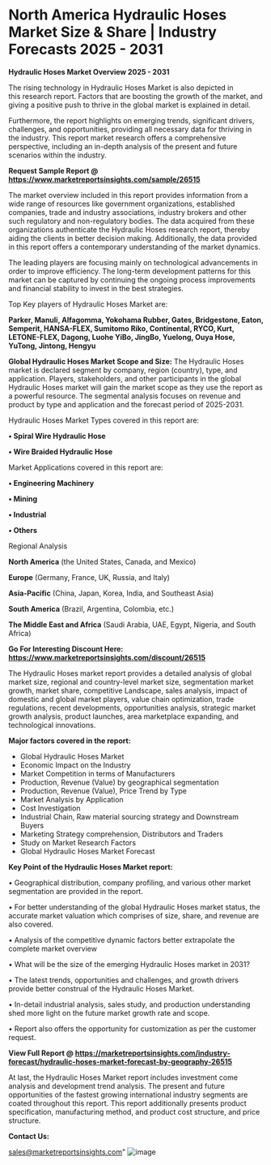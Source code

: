  # North America Hydraulic Hoses Market Size & Share | Industry Forecasts 2025 - 2031

<Strong> Hydraulic Hoses Market Overview 2025 - 2031</strong>

The rising technology in Hydraulic Hoses Market is also depicted in this research report. Factors that are boosting the growth of the market, and giving a positive push to thrive in the global market is explained in detail.

Furthermore, the report highlights on emerging trends, significant drivers, challenges, and opportunities, providing all necessary data for thriving in the industry. This report market research offers a comprehensive perspective, including an in-depth analysis of the present and future scenarios within the industry.

<strong>Request Sample Report @ <a href=https://www.marketreportsinsights.com/sample/26515>https://www.marketreportsinsights.com/sample/26515</a></strong>

The market overview included in this report provides information from a wide range of resources like government organizations, established companies, trade and industry associations, industry brokers and other such regulatory and non-regulatory bodies. The data acquired from these organizations authenticate the Hydraulic Hoses research report, thereby aiding the clients in better decision making. Additionally, the data provided in this report offers a contemporary understanding of the market dynamics.

The leading players are focusing mainly on technological advancements in order to improve efficiency. The long-term development patterns for this market can be captured by continuing the ongoing process improvements and financial stability to invest in the best strategies.

Top Key players of Hydraulic Hoses Market are:

<strong>Parker, Manuli, Alfagomma, Yokohama Rubber, Gates, Bridgestone, Eaton, Semperit, HANSA-FLEX, Sumitomo Riko, Continental, RYCO, Kurt, LETONE-FLEX, Dagong, Luohe YiBo, JingBo, Yuelong, Ouya Hose, YuTong, Jintong, Hengyu</strong>

<strong><b>Global Hydraulic Hoses Market Scope and Size:</b></strong>
The Hydraulic Hoses market is declared segment by company, region (country), type, and application. Players, stakeholders, and other participants in the global Hydraulic Hoses market will gain the market scope as they use the report as a powerful resource. The segmental analysis focuses on revenue and product by type and application and the forecast period of 2025-2031.

Hydraulic Hoses Market Types covered in this report are:

<strong>• Spiral Wire Hydraulic Hose

• Wire Braided Hydraulic Hose</strong>

Market Applications covered in this report are:

<strong>• Engineering Machinery

• Mining

• Industrial

• Others</strong> 

Regional Analysis

<strong>North America</strong> (the United States, Canada, and Mexico)

<strong>Europe</strong> (Germany, France, UK, Russia, and Italy)

<strong>Asia-Pacific</strong> (China, Japan, Korea, India, and Southeast Asia)

<strong>South America</strong> (Brazil, Argentina, Colombia, etc.)

<strong>The Middle East and Africa</strong> (Saudi Arabia, UAE, Egypt, Nigeria, and South Africa)

<strong>Go For Interesting Discount Here: <a href=https://www.marketreportsinsights.com/discount/26515>https://www.marketreportsinsights.com/discount/26515</a></strong>

The Hydraulic Hoses market report provides a detailed analysis of global market size, regional and country-level market size, segmentation market growth, market share, competitive Landscape, sales analysis, impact of domestic and global market players, value chain optimization, trade regulations, recent developments, opportunities analysis, strategic market growth analysis, product launches, area marketplace expanding, and technological innovations.

<strong><b>Major factors covered in the report:</b></strong>
<ul>
  <li>Global Hydraulic Hoses Market </li>
  <li>Economic Impact on the Industry</li>
  <li>Market Competition in terms of Manufacturers</li>
  <li>Production, Revenue (Value) by geographical segmentation</li>
  <li>Production, Revenue (Value), Price Trend by Type</li>
  <li>Market Analysis by Application</li>
  <li>Cost Investigation</li>
  <li>Industrial Chain, Raw material sourcing strategy and Downstream Buyers</li>
  <li>Marketing Strategy comprehension, Distributors and Traders</li>
  <li>Study on Market Research Factors</li>
  <li>Global Hydraulic Hoses Market Forecast</li>
</ul>

<strong><b>Key Point of the Hydraulic Hoses Market report:</b></strong>

• Geographical distribution, company profiling, and various other market segmentation are provided in the report.

• For better understanding of the global Hydraulic Hoses market status, the accurate market valuation which comprises of size, share, and revenue are also covered.

• Analysis of the competitive dynamic factors better extrapolate the complete market overview

• What will be the size of the emerging Hydraulic Hoses market in 2031?

• The latest trends, opportunities and challenges, and growth drivers provide better construal of the Hydraulic Hoses Market.

• In-detail industrial analysis, sales study, and production understanding shed more light on the future market growth rate and scope.

• Report also offers the opportunity for customization as per the customer request.

<strong><b>View Full Report @ <a href=https://marketreportsinsights.com/industry-forecast/hydraulic-hoses-market-forecast-by-geography-26515>https://marketreportsinsights.com/industry-forecast/hydraulic-hoses-market-forecast-by-geography-26515</a></b></strong>


At last, the Hydraulic Hoses Market report includes investment come analysis and development trend analysis. The present and future opportunities of the fastest growing international industry segments are coated throughout this report. This report additionally presents product specification, manufacturing method, and product cost structure, and price structure.

<strong>Contact Us:</strong>

sales@marketreportsinsights.com"
![image](https://github.com/user-attachments/assets/7e852c04-a387-4a6f-8dff-831bd5f86252)
